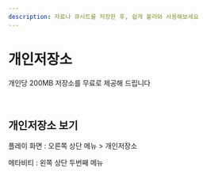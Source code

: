 ```yaml
---
description: 자료나 큐시트를 저장한 후, 쉽게 불러와 사용해보세요
---
```


# 개인저장소

개인당 200MB 저장소를 무료로 제공해 드립니다&#x20;

<figure><img src="../.gitbook/assets/스크린샷 2023-11-15 오후 1.59.15.png" alt=""><figcaption></figcaption></figure>

## 개인저장소 보기

플레이 화면 : 오른쪽 상단 메뉴 > 개인저장소

메타비티 : 왼쪽 상단 두번째 메뉴&#x20;
